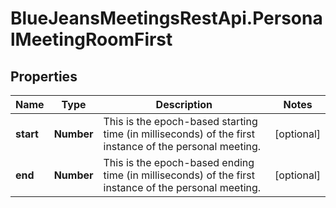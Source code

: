 # BlueJeansMeetingsRestApi.PersonalMeetingRoomFirst

## Properties
Name | Type | Description | Notes
------------ | ------------- | ------------- | -------------
**start** | **Number** | This is the epoch-based starting time (in milliseconds) of the first instance of the personal meeting. | [optional] 
**end** | **Number** | This is the epoch-based ending time (in milliseconds) of the first instance of the personal meeting. | [optional] 


